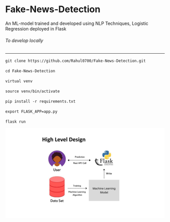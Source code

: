 # Fake-News-Detection

An ML-model trained and developed using NLP Techniques, Logistic Regression deployed in Flask


###### To develop locally
------

```
git clone https://github.com/Rahul0700/Fake-News-Detection.git

cd Fake-News-Detection

virtual venv

source venv/bin/activate

pip install -r requirements.txt

export FLASK_APP=app.py

flask run
```

![High Level Design](https://github.com/Rahul0700/Fake-News-Detection/blob/master/High%20level%20design-%20Fake%20News%20Detection.jpg?raw=true)
